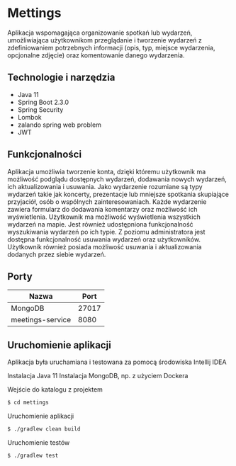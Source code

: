 # Mettings 

Aplikacja wspomagająca organizowanie spotkań lub wydarzeń, umożliwiająca użytkownikom przeglądanie i tworzenie wydarzeń z zdefiniowaniem potrzebnych informacji (opis, typ, miejsce wydarzenia, opcjonalne zdjęcie) oraz komentowanie danego wydarzenia.

## Technologie i narzędzia

 - Java 11
 - Spring Boot  2.3.0
 - Spring Security
 - Lombok
 - zalando spring web problem
 - JWT


## Funkcjonalności

Aplikacja umożliwia tworzenie konta, dzięki któremu użytkownik ma możliwość podglądu dostępnych wydarzeń, dodawania nowych wydarzeń, ich aktualizowania i usuwania. Jako wydarzenie rozumiane są typy wydarzeń takie jak koncerty, prezentacje lub mniejsze spotkania skupiające przyjaciół, osób o wspólnych zainteresowaniach. Każde wydarzenie zawiera formularz do dodawania komentarzy oraz możliwość ich wyświetlenia. Użytkownik ma możliwość wyświetlenia wszystkich wydarzeń na mapie. Jest również udostępniona funkcjonalność wyszukiwania wydarzeń po ich typie. Z poziomu administratora jest dostępna funkcjonalność usuwania wydarzeń oraz użytkowników. Użytkownik również posiada możliwość usuwania i aktualizowania dodanych przez siebie wydarzeń.

## Porty

| Nazwa | Port|
| ---- | --- |
| MongoDB | 27017 |
| meetings-service | 8080 |
 
## Uruchomienie aplikacji

Aplikacja była uruchamiana i testowana za pomocą środowiska Intellij IDEA

Instalacja Java 11
Instalacja MongoDB, np. z użyciem Dockera

Wejście do katalogu z projektem
```bash
$ cd mettings
```

Uruchomienie aplikacji

```bash
$ ./gradlew clean build
```

Uruchomienie testów

```bash
$ ./gradlew test
```
